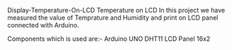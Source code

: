 Display-Temperature-On-LCD
Temperature on LCD
In this project we have measured the value of Temprature and Humidity and print on LCD panel connected with Arduino.

Components which is used are:-
Arduino UNO
DHT11
LCD Panel 16x2

